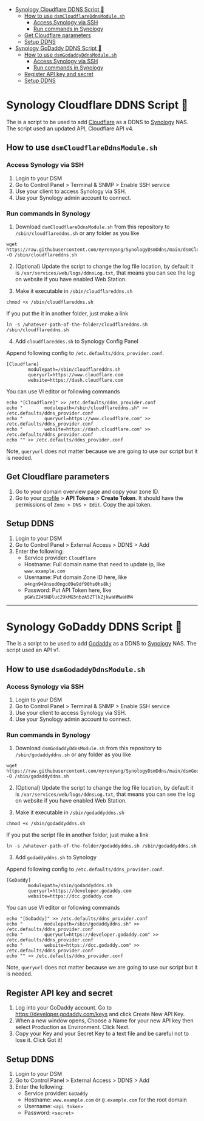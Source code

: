 - [Synology Cloudflare DDNS Script 📜](#synology-cloudflare-ddns-script---)
  * [How to use `dsmCloudflareDdnsModule.sh`](#how-to-use--dsmcloudflareddnsmodulesh-)
    + [Access Synology via SSH](#access-synology-via-ssh)
    + [Run commands in Synology](#run-commands-in-synology)
  * [Get Cloudflare parameters](#get-cloudflare-parameters)
  * [Setup DDNS](#setup-ddns)
- [Synology GoDaddy DDNS Script 📜](#synology-godaddy-ddns-script---)
  * [How to use `dsmGodaddyDdnsModule.sh`](#how-to-use--dsmgodaddyddnsmodulesh-)
    + [Access Synology via SSH](#access-synology-via-ssh-1)
    + [Run commands in Synology](#run-commands-in-synology-1)
  * [Register API key and secret](#register-api-key-and-secret)
  * [Setup DDNS](#setup-ddns-1)

# Synology Cloudflare DDNS Script 📜

The is a script to be used to add [Cloudflare](https://www.cloudflare.com/) as a DDNS to [Synology](https://www.synology.com/) NAS. The script used an updated API, Cloudflare API v4.

## How to use `dsmCloudflareDdnsModule.sh`

### Access Synology via SSH

1. Login to your DSM
2. Go to Control Panel > Terminal & SNMP > Enable SSH service
3. Use your client to access Synology via SSH.
4. Use your Synology admin account to connect.

### Run commands in Synology

1. Download `dsmCloudflareDdnsModule.sh` from this repository to `/sbin/cloudflareddns.sh` or any folder as you like

```
wget https://raw.githubusercontent.com/myrenyang/SynologyDsmDdns/main/dsmCloudflareDdnsModule.sh -O /sbin/cloudflareddns.sh
```

2. (Optional) Update the script to change the log file location, by default it is `/var/services/web/logs/ddnsLog.txt`, that means you can see the log on website if you have enabled Web Station.

3. Make it executable in `/sbin/cloudflareddns.sh`

```
chmod +x /sbin/cloudflareddns.sh
```
If you put the it in another folder, just make a link
```
ln -s /whatever-path-of-the-folder/cloudflareddns.sh /sbin/cloudflareddns.sh
```

4. Add `cloudflareddns.sh` to Synology Config Panel

Append following config to `/etc.defaults/ddns_provider.conf`.
```
[Cloudflare]
        modulepath=/sbin/cloudflareddns.sh
        queryurl=https://www.cloudflare.com
        website=https://dash.cloudflare.com
```

You can use VI editor or following commands
```
echo "[Cloudflare]" >> /etc.defaults/ddns_provider.conf
echo "        modulepath=/sbin/cloudflareddns.sh" >> /etc.defaults/ddns_provider.conf
echo "        queryurl=https://www.cloudflare.com" >> /etc.defaults/ddns_provider.conf
echo "        website=https://dash.cloudflare.com" >> /etc.defaults/ddns_provider.conf
echo "" >> /etc.defaults/ddns_provider.conf
```

Note, `queryurl` does not matter because we are going to use our script but it is needed.

## Get Cloudflare parameters

1. Go to your domain overview page and copy your zone ID.
2. Go to your [profile](https://dash.cloudflare.com/profile/api-tokens) > **API Tokens** > **Create Token**. It should have the permissions of `Zone > DNS > Edit`. Copy the api token.

## Setup DDNS

1. Login to your DSM
2. Go to Control Panel > External Access > DDNS > Add
3. Enter the following:
   - Service provider: `Cloudflare`
   - Hostname: Full domain name that need to update ip, like `www.example.com`
   - Username: Put domain Zone ID here, like `o4ngn949nsod0ngo09e9df90hs0hs8kj`
   - Password: Put API Token here, like `pGWuZ245NDluc29kMG5nbzA5ZTlkZjkwaHMwaHM4`

---

# Synology GoDaddy DDNS Script 📜

The is a script to be used to add [Godaddy](https://www.godaddy.com/) as a DDNS to [Synology](https://www.synology.com/) NAS. The script used an API v1.

## How to use `dsmGodaddyDdnsModule.sh`

### Access Synology via SSH

1. Login to your DSM
2. Go to Control Panel > Terminal & SNMP > Enable SSH service
3. Use your client to access Synology via SSH.
4. Use your Synology admin account to connect.

### Run commands in Synology

1. Download `dsmGodaddyDdnsModule.sh` from this repository to `/sbin/godaddyddns.sh` or any folder as you like

```
wget https://raw.githubusercontent.com/myrenyang/SynologyDsmDdns/main/dsmGodaddyDdnsModule.sh -O /sbin/godaddyddns.sh
```

2. (Optional) Update the script to change the log file location, by default it is `/var/services/web/logs/ddnsLog.txt`, that means you can see the log on website if you have enabled Web Station.

4. Make it executable in `/sbin/godaddyddns.sh`

```
chmod +x /sbin/godaddyddns.sh
```
If you put the script file in another folder, just make a link
```
ln -s /whatever-path-of-the-folder/godaddyddns.sh /sbin/godaddyddns.sh
```

3. Add `godaddyddns.sh` to Synology

Append following config to `/etc.defaults/ddns_provider.conf`.
```
[GoDaddy]
        modulepath=/sbin/godaddyddns.sh
        queryurl=https://developer.godaddy.com
        website=https://dcc.godaddy.com
```

You can use VI editor or following commands
```
echo "[GoDaddy]" >> /etc.defaults/ddns_provider.conf
echo "        modulepath=/sbin/godaddyddns.sh" >> /etc.defaults/ddns_provider.conf
echo "        queryurl=https://developer.godaddy.com" >> /etc.defaults/ddns_provider.conf
echo "        website=https://dcc.godaddy.com" >> /etc.defaults/ddns_provider.conf
echo "" >> /etc.defaults/ddns_provider.conf
```

Note, `queryurl` does not matter because we are going to use our script but it is needed.

## Register API key and secret

1. Log into your GoDaddy account. Go to https://developer.godaddy.com/keys and click Create New API Key.
2. When a new window opens, Choose a Name for your new API key then select Production as Environment. Click Next.
3. Copy your Key and your Secret Key to a text file and be careful not to lose it. Click Got it!

## Setup DDNS

1. Login to your DSM
2. Go to Control Panel > External Access > DDNS > Add
3. Enter the following:
   - Service provider: `GoDaddy`
   - Hostname: `www.example.com` or `@.example.com` for the root domain
   - Username: `<api token>`
   - Password: `<secret>`



